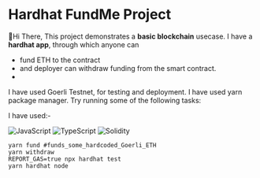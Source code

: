 
# Hardhat FundMe Project
:wave:Hi There,
This project demonstrates a **basic blockchain** usecase. I have a **hardhat app**, through which anyone can 

 - fund ETH to the contract
 - and deployer can withdraw funding from the smart contract.
 - 
I have used Goerli Testnet, for testing and deployment.
I have used yarn package manager.
Try running some of the following tasks:

I have used:-


![JavaScript](https://img.shields.io/badge/javascript-%23323330.svg?style=for-the-badge&logo=javascript&logoColor=%23F7DF1E)
![TypeScript](https://img.shields.io/badge/typescript-%23007ACC.svg?style=for-the-badge&logo=typescript&logoColor=white)
![Solidity](https://img.shields.io/badge/Solidity-%23363636.svg?style=for-the-badge&logo=solidity&logoColor=white)

```shell
yarn fund #funds_some_hardcoded_Goerli_ETH
yarn withdraw
REPORT_GAS=true npx hardhat test
yarn hardhat node
```

